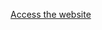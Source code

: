 <a href="https://arturlalbuquerque.github.io/Android-project/" target="_blank">Access the website
</a>
